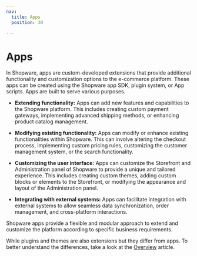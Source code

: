 ```yaml
---
nav:
  title: Apps
  position: 30

---
```


# Apps

In Shopware, apps are custom-developed extensions that provide additional functionality and customization options to the e-commerce platform. These apps can be created using the Shopware app SDK, plugin system, or App scripts.
Apps are built to serve various purposes.

* **Extending functionality:** Apps can add new features and capabilities to the Shopware platform. This includes creating custom payment gateways, implementing advanced shipping methods, or enhancing product catalog management.

* **Modifying existing functionality:** Apps can modify or enhance existing functionalities within Shopware. This can involve altering the checkout process, implementing custom pricing rules, customizing the customer management system, or the search functionality.

* **Customizing the user interface:** Apps can customize the Storefront and Administration panel of Shopware to provide a unique and tailored experience. This includes creating custom themes, adding custom blocks or elements to the Storefront, or modifying the appearance and layout of the Administration panel.

* **Integrating with external systems:** Apps can facilitate integration with external systems to allow seamless data synchronization, order management, and cross-platform interactions.

Shopware apps provide a flexible and modular approach to extend and customize the platform according to specific business requirements.

While plugins and themes are also extensions but they differ from apps. To better understand the differences, take a look at the [Overview](../../../guides/plugins/overview) article.
